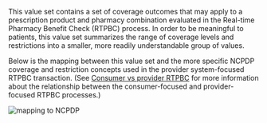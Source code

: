This value set contains a set of coverage outcomes that may apply to a prescription product and pharmacy combination evaluated in the Real-time Pharmacy Benefit Check (RTPBC) process. In order to be meaningful to patients, this value set summarizes the range of coverage levels and restrictions into a smaller, more readily understandable group of values.
<br>

Below is the mapping between this value set and the more specific NCPDP coverage and restriction concepts used in the provider system-focused RTPBC transaction. (See <a href="Consumer_vs_provider_RTPBC.html">Consumer vs provider RTPBC</a> for more information about the relationship between the consumer-focused and provider-focused RTPBC processes.) 
<br/>

<div><img src="https://www.frankmckinney.com/carin-rtpbc/coverage-summary-mapping-to-ncpdp.png" alt="mapping to NCPDP"></div>

<br><br>